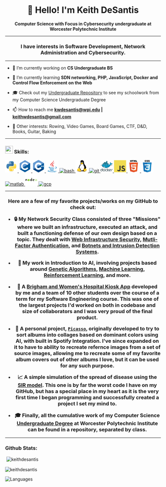 <h1 align="center">👋 Hello! I'm Keith DeSantis</h1>

<p align="center">
    <b>Computer Science with Focus in Cybersecurity undergraduate at Worcester Polytechnic Institute</b>
</p>

---
<h3 align="center">I have interests in Software Development, Network Administration and Cybersecurity.</h3>

---

- 🔭 I’m currently working on **CS Undergraduate BS**

- 🌱 I’m currently learning **SDN networking, PHP, JavaScript, Docker and Control Flow Enforcement on the Web**

- 🎓 Check out my [Undergraduate Repository](https://github.com/KeithDeSantis/CS-Undergraduate) to see my schoolwork from my Computer Science Undergraduate Degree

- 📫 How to reach me **[kwdesantis@wpi.edu](mailto:kwdesantis@wpi.edu) | [keithwdesantis@gmail.com](mailto:keithwdesantis@gmail.com)**

- 👀 Other interests: Rowing, Video Games, Board Games, CTF, D&D, Books, Guitar, Baking
---
<h3 align="left"><img src="https://camo.githubusercontent.com/beb64ff21c883e318e4f5db5231c2ba4175705bea1c9249e82a41ab375db4f75/68747470733a2f2f6d65646961322e67697068792e636f6d2f6d656469612f51737347456d706b79454f684243623765312f67697068792e6769663f6369643d656366303565343761306e336769316266716e74716d6f62386739616964316f796a327772336473336d67373030626c267269643d67697068792e676966" width="25" height="25" /> Skills:</h3>
<p align="left"> <a href="https://www.python.org" target="_blank" rel="noreferrer"> <img src="https://raw.githubusercontent.com/devicons/devicon/master/icons/python/python-original.svg" alt="python" width="40" height="40"/> </a> <a href="https://www.cprogramming.com/" target="_blank" rel="noreferrer"> <img src="https://raw.githubusercontent.com/devicons/devicon/master/icons/c/c-original.svg" alt="c" width="40" height="40"/> </a> <a href="https://www.w3schools.com/cpp/" target="_blank" rel="noreferrer"> <img src="https://raw.githubusercontent.com/devicons/devicon/master/icons/cplusplus/cplusplus-original.svg" alt="cplusplus" width="40" height="40"/> </a> <a href="https://www.java.com" target="_blank" rel="noreferrer"> <img src="https://raw.githubusercontent.com/devicons/devicon/master/icons/java/java-original.svg" alt="java" width="40" height="40"/> </a> <a href="https://www.gnu.org/software/bash/" target="_blank" rel="noreferrer"> <img src="https://www.vectorlogo.zone/logos/gnu_bash/gnu_bash-icon.svg" alt="bash" width="40" height="40"/> </a> <a href="https://www.linux.org/" target="_blank" rel="noreferrer"> <img src="https://raw.githubusercontent.com/devicons/devicon/master/icons/linux/linux-original.svg" alt="linux" width="40" height="40"/> </a> <a href="https://git-scm.com/" target="_blank" rel="noreferrer"> <img src="https://www.vectorlogo.zone/logos/git-scm/git-scm-icon.svg" alt="git" width="40" height="40"/> </a> <a href="https://www.docker.com/" target="_blank" rel="noreferrer"> <img src="https://raw.githubusercontent.com/devicons/devicon/master/icons/docker/docker-original-wordmark.svg" alt="docker" width="40" height="40"/> </a> <a href="https://developer.mozilla.org/en-US/docs/Web/JavaScript" target="_blank" rel="noreferrer"> <img src="https://raw.githubusercontent.com/devicons/devicon/master/icons/javascript/javascript-original.svg" alt="javascript" width="40" height="40"/> </a> <a href="https://www.w3.org/html/" target="_blank" rel="noreferrer"> <img src="https://raw.githubusercontent.com/devicons/devicon/master/icons/html5/html5-original-wordmark.svg" alt="html5" width="40" height="40"/> </a>  <a href="https://www.w3schools.com/css/" target="_blank" rel="noreferrer"> <img src="https://raw.githubusercontent.com/devicons/devicon/master/icons/css3/css3-original-wordmark.svg" alt="css3" width="40" height="40"/> </a> <a href="https://www.mathworks.com/" target="_blank" rel="noreferrer"> <img src="https://upload.wikimedia.org/wikipedia/commons/2/21/Matlab_Logo.png" alt="matlab" width="40" height="40"/> </a> <a href="https://nodejs.org" target="_blank" rel="noreferrer"> <img src="https://raw.githubusercontent.com/devicons/devicon/master/icons/nodejs/nodejs-original-wordmark.svg" alt="nodejs" width="40" height="40"/> </a> <a href="https://cloud.google.com" target="_blank" rel="noreferrer"> <img src="https://www.vectorlogo.zone/logos/google_cloud/google_cloud-icon.svg" alt="gcp" width="40" height="40"/> </a>

---

<h3 align="center"> Here are a few of my favorite projects/works on my GitHub to check out:

* 🔒    My Network Security Class consisted of three "Missions" where we built an infrastructure, executed an attack, and built a functioning defense of our own design based on a topic. They dealt with [Web Infrastructure Security](https://github.com/KeithDeSantis/CS-Undergraduate/blob/master/4404%20Network%20Security/Mission_1/Mission%201%20Writeup.pdf), [Mutli-Factor Authentication](https://github.com/KeithDeSantis/CS-Undergraduate/blob/master/4404%20Network%20Security/Mission_2/Mission%202%20Writeup.pdf), and [Botnets and Intrusion Detection Systems](https://github.com/KeithDeSantis/CS-Undergraduate/blob/master/4404%20Network%20Security/Mission_3/Mission%203%20Writeup.pdf).

* 🤖  My work in Introduction to AI, involving projects based around [Genetic Algorithms](https://github.com/KeithDeSantis/CS-Undergraduate/blob/master/4341%20Introduction%20to%20Artificial%20Intelligence/Assignment%202/submission/Assignment2WriteUp.pdf), [Machine Learning](https://github.com/KeithDeSantis/CS-Undergraduate/blob/master/4341%20Introduction%20to%20Artificial%20Intelligence/Assignment%203/Assignment3WriteUp.pdf), [Reinforcement Learning](https://github.com/KeithDeSantis/CS-Undergraduate/blob/master/4341%20Introduction%20to%20Artificial%20Intelligence/Assignment%204/README.md), and more.

* 🏥    A [Brigham and Women's Hospital Kiosk App](https://github.com/KeithDeSantis/Brigham-And-Womens-Kiosk-App) developed by me and a team of 10 other students over the course of a term for my Software Engineering course. This was one of the largest projects I'd worked on both in codebase and size of collaborators and I was very proud of the final product.

* 🎨  A personal project, [`Picasso`](https://github.com/KeithDeSantis/PicAsso), originally developed to try to sort albums into collages based on dominant colors using AI, with built in Spotify Integration. I've since expanded on it to have to ability to recreate refernce images from a set of source images, allowing me to recreate some of my favorite album covers out of other albums I love, but it can be used for any such purpose.

* 📈  A simple simulation of the spread of disease using the [SIR model](https://github.com/KeithDeSantis/SIR-Simulator-With-Animation). This one is by far the worst code I have on my GitHub, but has a special place in my heart as it is the very first time I began programming and successfully created a project I set my mind to.

* 🎓    Finally, all the cumulative work of my Computer Science [Undergraduate Degree](https://github.com/KeithDeSantis/CS-Undergraduate.git) at Worcester Polytechnic Institute can be found in a repository, separated by class.</h3>
    
---    
    
<h3 align="left">Github Stats:</h3>
<p>&nbsp;<img align="center" src="https://github-readme-stats.vercel.app/api?username=keithdesantis&show_icons=true&locale=en&theme=cobalt" alt="keithdesantis" /></p>
<p><img align="center" src="https://github-readme-streak-stats.herokuapp.com/?user=keithdesantis&theme=cobalt" alt="keithdesantis" /></p>

![Languages](https://github-readme-stats.vercel.app/api/top-langs/?username=keithdesantis&layout=compact&theme=cobalt&langs_count=6&hide=roff)
